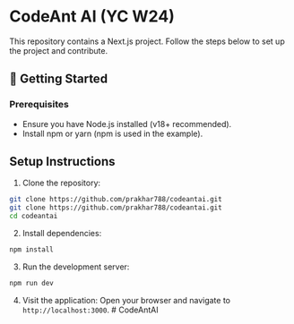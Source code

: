 # CodeAnt AI (YC W24)

This repository contains a Next.js project. Follow the steps below to set up the project and contribute.

## 🚀 Getting Started

### Prerequisites

- Ensure you have Node.js installed (v18+ recommended).
- Install npm or yarn (npm is used in the example).

## Setup Instructions

1. Clone the repository:

```bash
git clone https://github.com/prakhar788/codeantai.git
git clone https://github.com/prakhar788/codeantai.git
cd codeantai
```

2. Install dependencies:

```bash
npm install
```

3. Run the development server:

```bash
npm run dev
```

4. Visit the application: Open your browser and navigate to `http://localhost:3000`.
#   C o d e A n t A I 
 
 